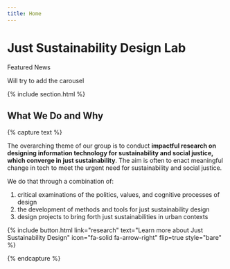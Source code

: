 ```yaml
---
title: Home
---
```


# Just Sustainability Design Lab

Featured News

Will try to add the carousel 

{% include section.html %}

## What We Do and Why

{% capture text %}

The overarching theme of our group is to conduct **impactful research on designing information technology for sustainability and social justice, which converge in just sustainability**. The aim is often to enact meaningful change in tech to meet the urgent need for sustainability and social justice. 

We do that through a combination of:
1. critical examinations of the politics, values, and cognitive processes of design
2. the development of methods and tools for just sustainability design 
3. design projects to bring forth just sustainabilities in urban contexts


{%
  include button.html
  link="research"
  text="Learn more about Just Sustainability Design"
  icon="fa-solid fa-arrow-right"
  flip=true
  style="bare"
%}

{% endcapture %}




